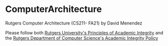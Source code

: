 # ComputerArchitecture

Rutgers Computer Architecture (CS211- FA21) by David Menendez

Please follow both [Rutgers University's Principles of Academic Integrity](http://academicintegrity.rutgers.edu) and the [Rutgers Department of Computer Science's Academic Integrity Policy](https://www.cs.rutgers.edu/academics/undergraduate/academic-integrity-policy)

